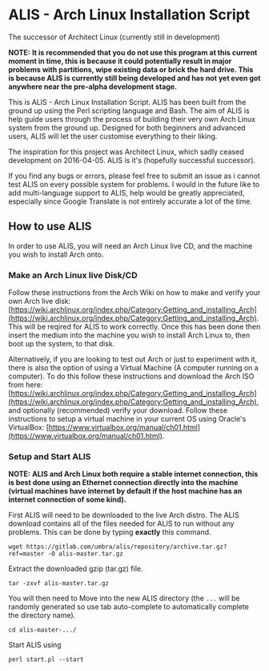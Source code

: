 # ALIS - Arch Linux Installation Script

The successor of Architect Linux (currently still in development)

**NOTE:**
**It is recommended that you do not use this program at this current moment in time, this is because it could potentially result in major problems with partitions, wipe existing data or brick the hard drive. This is because ALIS is currently still being developed and has not yet even got anywhere near the pre-alpha development stage.**

This is ALIS - Arch Linux Installation Script. ALIS has been built from the ground up using the Perl scripting language and Bash. The aim of ALIS is help guide users through the process of building their very own Arch Linux system from the ground up. Designed for both beginners and advanced users, ALIS will let the user customise everything to their liking.

The inspiration for this project was Architect Linux, which sadly ceased development on 2016-04-05. ALIS is it's (hopefully successful successor).

If you find any bugs or errors, please feel free to submit an issue as i cannot test ALIS on every possible system for problems. I would in the future like to add multi-language support to ALIS, help would be greatly appreciated, especially since Google Translate is not entirely accurate a lot of the time.

## How to use ALIS

In order to use ALIS, you will need an Arch Linux live CD, and the machine you wish to install Arch onto.

### Make an Arch Linux live Disk/CD

Follow these instructions from the Arch Wiki on how to make and verify your own Arch live disk: [https://wiki.archlinux.org/index.php/Category:Getting_and_installing_Arch](https://wiki.archlinux.org/index.php/Category:Getting_and_installing_Arch). This will be reqired for ALIS to work correctly. Once this has been done then insert the medium into the machine you wish to install Arch Linux to, then boot up the system, to that disk.

Alternatively, if you are looking to test out Arch or just to experiment with it, there is also the option of using a Virtual Machine (A computer running on a computer). To do this follow these instructions and download the Arch ISO from here: [https://wiki.archlinux.org/index.php/Category:Getting_and_installing_Arch](https://wiki.archlinux.org/index.php/Category:Getting_and_installing_Arch), and optionally (recommended) verify your download. Follow these instructions to setup a virtual machine in your current OS using Oracle's VirtualBox: [https://www.virtualbox.org/manual/ch01.html](https://www.virtualbox.org/manual/ch01.html).

### Setup and Start ALIS

**NOTE:**
**ALIS and Arch Linux both require a stable internet connection, this is best done using an Ethernet connection directly into the machine (virtual machines have internet by default if the host machine has an internet connection of some kind).**

First ALIS will need to be downloaded to the live Arch distro. The ALIS download contains all of the files needed for ALIS to run without any problems. This can be done by typing **exactly** this command.

``wget https://gitlab.com/umbra/alis/repository/archive.tar.gz?ref=master -O alis-master.tar.gz``

Extract the downloaded gzip (tar.gz) file.

``tar -zxvf alis-master.tar.gz``

You will then need to Move into the new ALIS directory (the ``...`` will be randomly generated so use tab auto-complete to automatically complete the directory name).

``cd alis-master-.../``

Start ALIS using

``perl start.pl --start``


